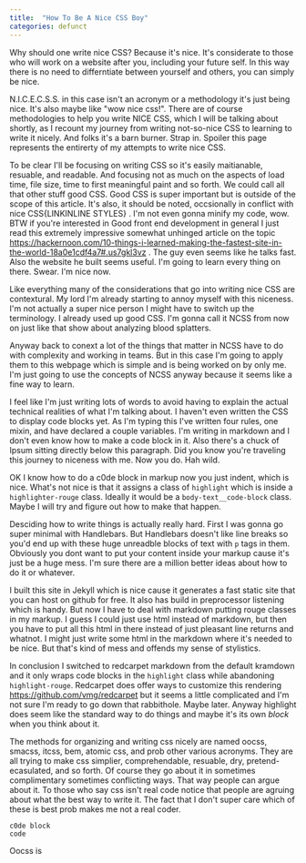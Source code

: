 ```yaml
---
title:  "How To Be A Nice CSS Boy"
categories: defunct
---
```

Why should one write nice CSS? Because it's nice. It's considerate to those who will work on a website after you, including your future self. In this way there is no need to differntiate between yourself and others, you can simply be nice.

N.I.C.E.C.S.S. in this case isn't an acronym or a methodology it's just being nice. It's also maybe like "wow nice css!". There are of course methodologies to help you write NICE CSS, which I will be talking about shortly, as I recount my journey from writing not-so-nice CSS to learning to write it nicely. And folks it's a barn burner. Strap in. Spoiler this page represents the entirerty of my attempts to write nice CSS.

To be clear I'll be focusing on writing CSS so it's easily maitianable, resuable, and readable. And focusing not as much on the aspects of load time, file size, time to first meaningful paint and so forth. We could call all that other stuff good CSS. Good CSS is super important but is outside of the scope of this article. It's also, it should be noted, occsionally in conflict with nice CSS{LINKINLINE STYLES} . I'm not even gonna minify my code, wow. BTW if you're interested in Good front end development in general I just read this extremely impressive somewhat unhinged article on the topic https://hackernoon.com/10-things-i-learned-making-the-fastest-site-in-the-world-18a0e1cdf4a7#.us7gkl3vz . The guy even seems like he talks fast. Also the website he built seems useful. I'm going to learn every thing on there. Swear. I'm nice now.

Like everything many of the considerations that go into writing nice CSS are contextural. My lord I'm already starting to annoy myself with this niceness. I'm not actually a super nice person I might have to switch up the terminology. I already used up good CSS. I'm gonna call it NCSS from now on just like that show about analyzing blood splatters.

Anyway back to conext a lot of the things that matter in NCSS have to do with complexity and working in teams. But in this case I'm going to apply them to this webpage which is simple and is being worked on by only me. I'm just going to use the concepts of NCSS anyway because it seems like a fine way to learn.

I feel like I'm just writing lots of words to avoid having to explain the actual technical realities of what I'm talking about. I haven't even written the CSS to display code blocks yet. As I'm typing this I've written four rules, one mixin, and have declared a couple variables. I'm writing in markdown and I don't even know how to make a code block in it. Also there's a chuck of Ipsum sitting directly below this paragraph. Did you know you're traveling this journey to niceness with me. Now you do. Hah wild.

OK I know how to do a c0de block in markup now you just indent, which is nice. What's not nice is that it assigns a class of `highlight` which is inside a `highlighter-rouge` class. Ideally it would be a `body-text__code-block` class. Maybe I will try and figure out how to make that happen.

Desciding how to write things is actually really hard. First I was gonna go super minimal with Handlebars. But Handlebars doesn't like line breaks so you'd end up with these huge unreadble blocks of text with `p` tags in them. Obviously you dont want to put your content inside your markup cause it's just be a huge mess. I'm sure there are a million better ideas about how to do it or whatever. 

I built this site in Jekyll which is nice cause it generates a fast static site that you can host on github for free. It also has build in preprocessor listening which is handy. But now I have to deal with markdown putting rouge classes in my markup. I guess I could just use html instead of markdown, but then you have to put all this html in there instead of just pleasant line returns and whatnot. I might just write some html in the markdown where it's needed to be nice. But that's kind of mess and offends my sense of stylistics. 

In conclusion I switched to redcarpet markdown from the default kramdown and it only wraps code blocks in the `highlight` class while abandoning `highlight-rouge`. Redcarpet does offer ways to customize this rendering https://github.com/vmg/redcarpet but it seems a little complicated and I'm not sure I'm ready to go down that rabbithole. Maybe later. Anyway highlight does seem like the standard way to do things and maybe it's its own *block* when you think about it.

The methods for organizing and writing css nicely are named oocss, smacss, itcss, bem, atomic css, and prob other various acronyms. They are all trying to make css simplier, comprehendable, resuable, dry, pretend-ecasulated, and so forth. Of course they go about it in sometimes complimentary sometimes conflicting ways. That way people can argue about it. To those who say css isn't real code notice that people are agruing about what the best way to write it. The fact that I don't super care which of these is best prob makes me not a real coder.

```
c0de block
code
```

Oocss is 



